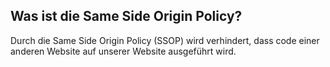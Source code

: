 ## Was ist die Same Side Origin Policy?
Durch die Same Side Origin Policy (SSOP) wird verhindert, dass code einer anderen Website auf unserer Website ausgeführt wird. 